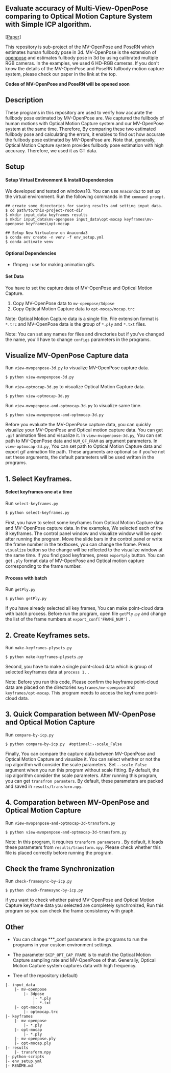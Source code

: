 ## Evaluate accuracy of  Multi-View-OpenPose comparing to Optical Motion Capture System with Simple ICP algorithm.

 [[Paper](https://arxiv.org/abs/2107.03000)] 

This repository is sub-project of the MV-OpenPose and PoseRN which estimates human fullbody pose in 3d. MV-OpenPose is the extension of [openpose](https://github.com/CMU-Perceptual-Computing-Lab/openpose) and estimates fullbody pose in 3d by using calibrated multiple RGB cameras. In the examples, we used 6 HD-RGB cameras.   If you don't know the details of the MV-OpenPose and PoseRN fullbody motion capture system, please check our paper in the link at the top. 

**Codes of MV-OpenPose and PoseRN will be opened soon**



## Description

These programs in this repository are used to verify how accurate the fullbody pose estimated by MV-OpenPose are. We captured the fullbody of human motions with Optical Motion Capture system and our MV-OpenPose system at the same time. Therefore, By comparing these two estimated fullbody pose and calculating the errors, it enables to find out how accurate the fullbody pose estimated by MV-OpenPose are. Note that, generally, Optical Motion Capture system provides fullbody pose estimation with high accuracy. Therefore, we used it as GT data.



## Setup

#### Setup Virtual Environment & Install Dependencies

We developed and tested on windows10. You can use `Anaconda3` to set up the virtual environment. Run the following commands in the `command prompt`.

```shell
## create some directories for saving results and setting input_data.
$ cd path/to/this-project-root-dir
$ mkdir input_data keyframes results
$ mkdir input_data\mv-openpose input_data\opt-mocap keyframes\mv-openpose keyframes\opt-mocap

## Setup New Virtualenv on Anaconda3
$ conda env create -n venv -f env_setup.yml
$ conda activate venv
```

#### Optional Dependencies

* ffmpeg : use for making animation gifs.

#### Set Data

You have to set the capture data of MV-OpenPose and Optical Motion Capture.

1. Copy MV-OpenPose data to `mv-openpose/3dpose`
2. Copy Optical Motion Capture data to `opt-mocap/mocap.trc`

Note: Optical Motion Capture data is a single file. File extension format is `*.trc` and MV-OpenPose data is the group of `*.ply` and `*.txt` files.

Note: You can set any names for files and directories but if you've changed the name, you'll have to change `configs` parameters in the programs.



## Visualize MV-OpenPose Capture data

Run `view-mvopenpose-3d.py` to visualize MV-OpenPose capture data.

```shell
$ python view-mvopenpose-3d.py 
```

Run `view-optmocap-3d.py` to visualize Optical Motion Capture data.

```shell
$ python view-optmocap-3d.py
```

Run `view-mvopenpose-and-optmocap-3d.py` to visualize same time.

```shell
$ python view-mvopenpose-and-optmocap-3d.py
```

Before you evaluate the MV-OpenPose capture data, you can quickly visualize your MV-OpenPose and Optical motion capture data. You can get `.gif` animation files and visualize it.  In `view-mvopenpose-3d.py`, You can set  path to MV-OpenPose data and `NUM_OF_FRAM` as argument parameters. In `view-optmocap-3d.py`, You can set path to Optical Motion Capture data and export gif animation file path. These arguments are optional so if you've not set these arguments, the default parameters will be used written in the programs.



## 1. Select Keyframes.

#### Select keyframes one at a time

Run `select-keyframes.py` 

```sh
$ python select-keyframes.py 
```

First, you have to select some keyframes from Optical Motion Capture data and MV-OpenPose capture data. In the examples, We selected each of the 8 keyframes. The control panel window and visualize window will be open after running the program. Move the slide bars in the control panel or write the frame number in the textboxes, you can change the frame. Press `visualize` button so the change will be reflected to the visualize window at the same time. if you find good keyframes, press `exportply` button. You can get `.ply` format data of MV-OpenPose and Optical motion capture corresponding to the frame number. 

#### Process with batch

Run `getPly.py`

```shell
$ python getPly.py 
```

If you have already selected all key frames, You can make point-cloud data with batch process. Before run the program, open file `getPly.py` and change the list of the frame numbers at `export_conf['FRAME_NUM']`  .



## 2. Create Keyframes sets.

Run `make-keyframes-plysets.py`

```shell
$ python make-keyframes-plysets.py
```

Second, you have to make a single point-cloud data which is group of selected keyframes data at `process 1.` .

Note: Before you run this code, Please confirm the keyframe point-cloud data are placed on the directories `keyframes/mv-openpose` and `keyframes/opt-mocap`. This program needs to access the keyframe point-cloud data. 



## 3. Quick Comparation between MV-OpenPose and Optical Motion Capture

Run `compare-by-icp.py`

```shell
$ python compare-by-icp.py  #optional:--scale_False
```

Finally, You can compare the capture data between MV-OpenPose and Optical Motion Capture and visualize it. You can select whether or not the icp algorithm will consider the scale parameters.  Set `--scale_False` argument when you run this program without scale fitting. By default, the icp algorithm consider the scale parameters. After running this program, you can get `transfrom paramters`. By default, these parameters are packed and saved in `results/transform.npy`.



## 4. Comparation between MV-OpenPose and Optical Motion Capture

Run `view-mvopenpose-and-optmocap-3d-transform.py`

```shell
$ python view-mvopenpose-and-optmocap-3d-transform.py
```

Note: In this program, it requires `transform parameters` . By default, it loads these parameters from `results/transform.npy`. Please check whether this file is placed correctly before running the program.



## Check the frame Synchronization

Run `check-framesync-by-icp.py`

```shell
$ python check-framesync-by-icp.py
```

if you want to check whether paired MV-OpenPose and Optical Motion Capture keyframe data  you selected are completely synchronized, Run this program so you can check the frame consistency with graph.



## Other

* You can change ***_conf parameters in the programs to run the programs in your custom environment settings.
* The parameter `SKIP_OPT_CAP_FRAME` is to match the Optical Motion Capture sampling rate and MV-OpenPose of that. Generally, Optical Motion Capture system captures data with high frequency.

* Tree of the repository (default)

```
|- input_data
	|- mv-openpose
		|- 3dpose
			|- *.ply
			|- *.txt
	|- opt-mocap
		|- optmocap.trc
|- keyframes
	|- mv-openpose
		|- *.ply
	|- opt-mocap
		|- *.ply
	|- mv-openpose.ply
	|- opt-mocap.ply
|- results
	|- transform.npy
|- python-scripts
|- env_setup.yml
|- README.md
```

